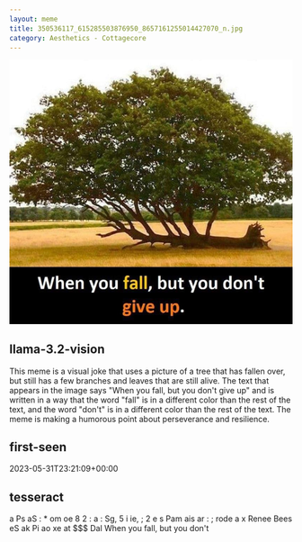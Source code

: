 ```yaml
---
layout: meme
title: 350536117_615285503876950_8657161255014427070_n.jpg
category: Aesthetics - Cottagecore
---
```


<div markdown="0"><a href="350536117_615285503876950_8657161255014427070_n.jpg"><img class="photo" src="350536117_615285503876950_8657161255014427070_n.jpg" /></a>

<h2>llama-3.2-vision</h2>
<p title="Llama-3.2-Vision-11B is a really good model that probably gets the visual details right but doesn't understand literary or media references, and often fails to accurately represent the physical arrangement of objects and the implied relationships between the objects.">This meme is a visual joke that uses a picture of a tree that has fallen over, but still has a few branches and leaves that are still alive. The text that appears in the image says &quot;When you fall, but you don&#x27;t give up&quot; and is written in a way that the word &quot;fall&quot; is in a different color than the rest of the text, and the word &quot;don&#x27;t&quot; is in a different color than the rest of the text. The meme is making a humorous point about perseverance and resilience.</p>

<h2>first-seen</h2>
<p title="Because Git doesn't preserve file modification times, this metadata file contains the file's modification time when it was added to the library.">2023-05-31T23:21:09+00:00</p>

<h2>tesseract</h2>
<p title="Tesseract is often terrible and just gives a lot of nonsense characters, but it used to be the state of the art, and usually it is better at correctly representing text than llama-3.2-vision-11b.">a Ps aS : * om oe 8 2 : a : Sg, 5 i ie, ; 2 e s Pam ais ar : ; rode a x Renee Bees eS ak Pi ao xe at $$$ Dal When you fall, but you don&#x27;t</p>

</div>

